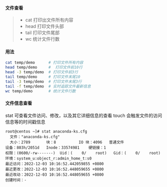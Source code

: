 #### 文件查看
> * cat 打印出文件所有内容
> * head 打印文件头部
> * tail 打印文件尾部
> * wc 统计文件行数

#### 用法
```bash
cat temp/demo      # 打印文件所有内容
head temp/demo     #  打印文件前10行
head -3 temp/demo  # 打印文件前3行
tail temp/demo     # 打印文件末尾10
tail -3 temp/demo  # 打印文件末尾3行
tail -f temp/demo  # 实时追踪文件最新信息
wc temp/demo       # 统计文件行数
```

#### 文件信息查看
stat 可查看文件访问、修改，以及其它详细信息的查看
touch 会触发文件的访问信息等的时间戳信息

```
root@centos ~]# stat anaconda-ks.cfg
  文件："anaconda-ks.cfg"
  大小：2789      	块：8          IO 块：4096   普通文件
设备：803h/2051d	Inode：33574981    硬链接：1
权限：(0600/-rw-------)  Uid：(    0/    root)   Gid：(    0/    root)
环境：system_u:object_r:admin_home_t:s0
最近访问：2022-12-03 10:16:52.442059855 +0800
最近更改：2022-12-03 10:16:52.448059655 +0800
最近改动：2022-12-03 10:16:52.448059655 +0800
创建时间：-
```